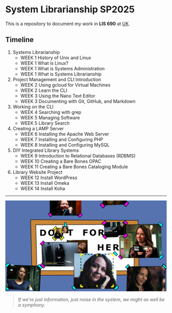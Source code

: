 # System Librarianship SP2025

This is a repository to document my work in **LIS 690** at [UK](https://ci.uky.edu/sis/academics/library-science "UK Library Science").

## Timeline
1. Systems Librarianship
    - WEEK 1 History of Unix and Linux
    - WEEK 1 What is Linux?
    - WEEK 1 What is Systems Administration
    - WEEK 1 What is Systems Librarianship
2. Project Management and CLI Introduction
    - WEEK 2 Using gcloud for Virtual Machines
    - WEEK 2 Learn the CLI
    - WEEK 3 Using the Nano Text Editor
    - WEEK 3 Documenting with Git, GitHub, and Markdown
3. Working on the CLI
    - WEEK 4 Searching with grep
    - WEEK 5 Managing Software
    - WEEK 5 Library Search
4. Creating a LAMP Server
    - WEEK 6 Installing the Apache Web Server
    - WEEK 7 Installing and Configuring PHP
    - WEEK 8 Installing and Configuring MySQL
5. DIY Integrated Library Systems 
    - WEEK 9 Introduction to Relational Databases (RDBMS)
    - WEEK 10 Creating a Bare Bones OPAC
    - WEEK 11 Creating a Bare Bones Cataloging Module
7. Library Website Project
    - WEEK 12 Install WordPress
    - WEEK 13 Install Omeka
    - WEEK 14 Install Koha
 
---

![Root from Person of Interest](Images/POI_Root.png)
>*If we're just information, just noise in the system, we might as well be a symphony.*


